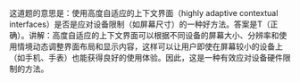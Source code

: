 这道题的意思是：使用高度自适应的上下文界面（highly adaptive contextual interfaces）是否是应对设备限制（如屏幕尺寸）的一种好方法。答案是T（正确）。讲解：高度自适应的上下文界面可以根据不同设备的屏幕大小、分辨率和使用情境动态调整界面布局和显示内容，这样可以让用户即使在屏幕较小的设备上（如手机、手表）也能获得良好的使用体验。因此，这是一种有效应对设备硬件限制的方法。